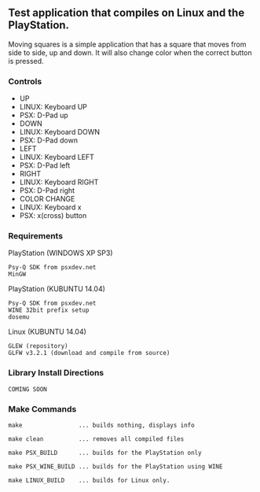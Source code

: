 ## Test application that compiles on Linux and the PlayStation.

Moving squares is a simple application that has a square that moves from side to side, up and down. It will also change color when the correct button is pressed.

### Controls
* UP
 * LINUX: Keyboard UP
 * PSX: D-Pad up
* DOWN
 * LINUX: Keyboard DOWN
 * PSX: D-Pad down
* LEFT
 * LINUX: Keyboard LEFT
 * PSX: D-Pad left
* RIGHT
 * LINUX: Keyboard RIGHT
 * PSX: D-Pad right
* COLOR CHANGE
 * LINUX: Keyboard x
 * PSX: x(cross) button

### Requirements

PlayStation (WINDOWS XP SP3)

	Psy-Q SDK from psxdev.net
	MinGW
	
PlayStation (KUBUNTU 14.04)

	Psy-Q SDK from psxdev.net
	WINE 32bit prefix setup
	dosemu
	
Linux (KUBUNTU 14.04)

	GLEW (repository)
	GLFW v3.2.1 (download and compile from source)

### Library Install Directions

	COMING SOON
	
### Make Commands

	make                ... builds nothing, displays info

	make clean          ... removes all compiled files

	make PSX_BUILD      ... builds for the PlayStation only
	
	make PSX_WINE_BUILD ... builds for the PlayStation using WINE 

	make LINUX_BUILD    ... builds for Linux only.
